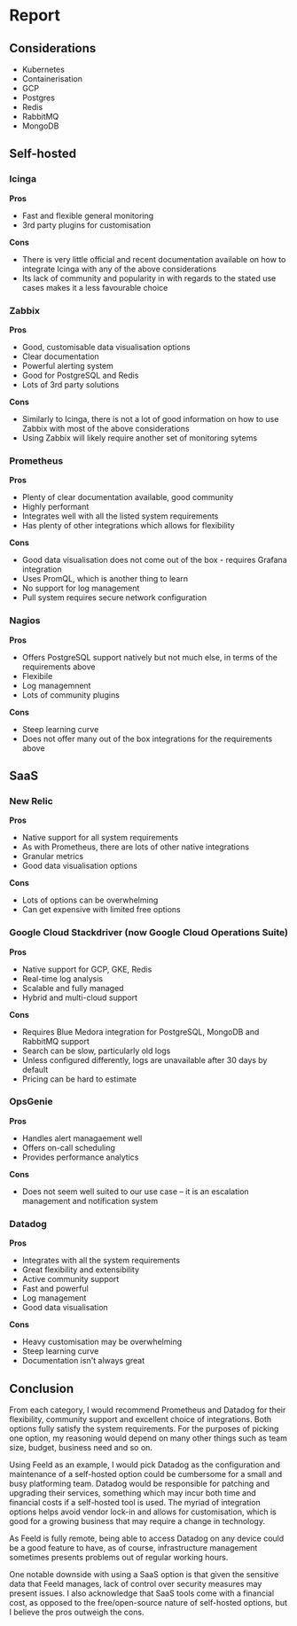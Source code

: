 # Report

## Considerations

- Kubernetes
- Containerisation
- GCP
- Postgres
- Redis
- RabbitMQ
- MongoDB


## Self-hosted

### Icinga

**Pros**

- Fast and flexible general monitoring
- 3rd party plugins for customisation

**Cons**

- There is very little official and recent documentation available on how to integrate Icinga with any of the above considerations
- Its lack of community and popularity in with regards to the stated use cases makes it a less favourable choice

### Zabbix

**Pros**

- Good, customisable data visualisation options
- Clear documentation
- Powerful alerting system
- Good for PostgreSQL and Redis
- Lots of 3rd party solutions

**Cons**

- Similarly to Icinga, there is not a lot of good information on how to use Zabbix with most of the above considerations
- Using Zabbix will likely require another set of monitoring sytems

### Prometheus

**Pros**

- Plenty of clear documentation available, good community
- Highly performant
- Integrates well with all the listed system requirements
- Has plenty of other integrations which allows for flexibility

**Cons**

- Good data visualisation does not come out of the box - requires Grafana integration
- Uses PromQL, which is another thing to learn
- No support for log management
- Pull system requires secure network configuration 

### Nagios

**Pros**

- Offers PostgreSQL support natively but not much else, in terms of the requirements above
- Flexibile
- Log managemnent
- Lots of community plugins

**Cons**

- Steep learning curve
- Does not offer many out of the box integrations for the requirements above


## SaaS

### New Relic

**Pros**

- Native support for all system requirements
- As with Prometheus, there are lots of other native integrations
- Granular metrics
- Good data visualisation options

**Cons**

- Lots of options can be overwhelming
- Can get expensive with limited free options

### Google Cloud Stackdriver (now Google Cloud Operations Suite)

**Pros**

- Native support for GCP, GKE, Redis
- Real-time log analysis
- Scalable and fully managed
- Hybrid and multi-cloud support

**Cons**

- Requires Blue Medora integration for PostgreSQL, MongoDB and RabbitMQ support
- Search can be slow, particularly old logs
- Unless configured differently, logs are unavailable after 30 days by default
- Pricing can be hard to estimate

### OpsGenie

**Pros**

- Handles alert managaement well
- Offers on-call scheduling
- Provides performance analytics

**Cons**

- Does not seem well suited to our use case – it is an escalation management and notification system

### Datadog

**Pros**

- Integrates with all the system requirements
- Great flexibility and extensibility
- Active community support
- Fast and powerful 
- Log management
- Good data visualisation

**Cons**

- Heavy customisation may be overwhelming
- Steep learning curve
- Documentation isn't always great


## Conclusion

From each category, I would recommend Prometheus and Datadog for their flexibility, community support and excellent choice of integrations. Both options fully satisfy the system requirements. For the purposes of picking one option, my reasoning would depend on many other things such as team size, budget, business need and so on.

Using Feeld as an example, I would pick Datadog as the configuration and maintenance of a self-hosted option could be cumbersome for a small and busy platforming team. Datadog would be responsible for patching and upgrading their services, something which may incur both time and financial costs if a self-hosted tool is used. The myriad of integration options helps avoid vendor lock-in and allows for customisation, which is good for a growing business that may require a change in technology.

As Feeld is fully remote, being able to access Datadog on any device could be a good feature to have, as of course, infrastructure management sometimes presents problems out of regular working hours.

One notable downside with using a SaaS option is that given the sensitive data that Feeld manages, lack of control over security measures may present issues. I also acknowledge that SaaS tools come with a financial cost, as opposed to the free/open-source nature of self-hosted options, but I believe the pros outweigh the cons.

